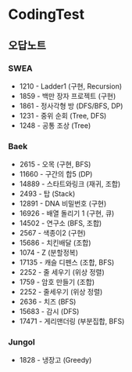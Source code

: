 # CodingTest

## 오답노트

### SWEA
 - 1210 - Ladder1 (구현, Recursion)
 - 1859 - 백만 장자 프로젝트 (구현)
 - 1861 - 정사각형 방 (DFS/BFS, DP)
 - 1231 - 중위 순회 (Tree, DFS)
 - 1248 - 공통 조상 (Tree)

### Baek
 - 2615 - 오목 (구현, BFS)
 - 11660 - 구간의 합5 (DP)
 - 14889 - 스타트와링크 (재귀, 조합)
 - 2493 - 탑 (Stack)
 - 12891 - DNA 비밀번호 (구현)
 - 16926 - 배열 돌리기 1 (구현, 큐)
 - 14502 - 연구소 (BFS, 조합)
 - 2567 - 색종이2 (구현)
 - 15686 - 치킨배달 (조합)
 - 1074 - Z (분할정복)
 - 17135 - 캐슬 디펜스 (조합, BFS)
 - 2252 - 줄 세우기 (위상 정렬)
 - 1759 - 암호 만들기 (조합)
 - 2252 - 줄세우기 (위상 정렬)
 - 2636 - 치즈 (BFS)
 - 15683 - 감시 (DFS)
 - 17471 - 게리맨더링 (부분집합, BFS)

### Jungol
 - 1828 - 냉장고 (Greedy)
